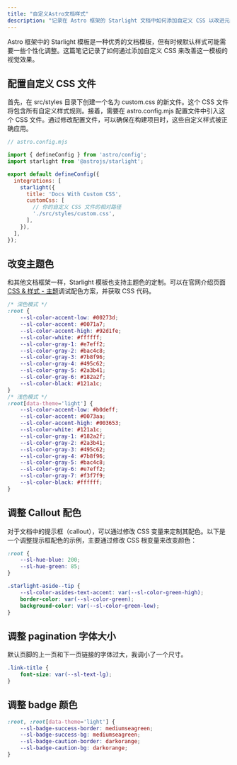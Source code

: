 ```yaml
---
title: "自定义Astro文档样式"
description: "记录在 Astro 框架的 Starlight 文档中如何添加自定义 CSS 以改进元素的美观性。"
---
```


Astro 框架中的 Starlight 模板是一种优秀的文档模板，但有时候默认样式可能需要一些个性化调整。这篇笔记记录了如何通过添加自定义 CSS 来改善这一模板的视觉效果。

## 配置自定义 CSS 文件

首先，在 src/styles 目录下创建一个名为 custom.css 的新文件。这个 CSS 文件将包含所有自定义样式规则。接着，需要在 astro.config.mjs 配置文件中引入这个 CSS 文件。通过修改配置文件，可以确保在构建项目时，这些自定义样式被正确应用。

```js
// astro.config.mjs

import { defineConfig } from 'astro/config';
import starlight from '@astrojs/starlight';

export default defineConfig({
  integrations: [
    starlight({
      title: 'Docs With Custom CSS',
      customCss: [
        // 你的自定义 CSS 文件的相对路径
        './src/styles/custom.css',
      ],
    }),
  ],
});
```

## 改变主题色

和其他文档框架一样，Starlight 模板也支持主题色的定制。可以在官网介绍页面[CSS & 样式 - 主题](https://starlight.astro.build/zh-cn/guides/css-and-tailwind/#%E4%B8%BB%E9%A2%98)调试配色方案，并获取 CSS 代码。

```css
/* 深色模式 */
:root {
    --sl-color-accent-low: #00273d;
    --sl-color-accent: #0071a7;
    --sl-color-accent-high: #92d1fe;
    --sl-color-white: #ffffff;
    --sl-color-gray-1: #e7eff2;
    --sl-color-gray-2: #bac4c8;
    --sl-color-gray-3: #7b8f96;
    --sl-color-gray-4: #495c62;
    --sl-color-gray-5: #2a3b41;
    --sl-color-gray-6: #182a2f;
    --sl-color-black: #121a1c;
}
/* 浅色模式 */
:root[data-theme='light'] {
    --sl-color-accent-low: #b0deff;
    --sl-color-accent: #0073aa;
    --sl-color-accent-high: #003653;
    --sl-color-white: #121a1c;
    --sl-color-gray-1: #182a2f;
    --sl-color-gray-2: #2a3b41;
    --sl-color-gray-3: #495c62;
    --sl-color-gray-4: #7b8f96;
    --sl-color-gray-5: #bac4c8;
    --sl-color-gray-6: #e7eff2;
    --sl-color-gray-7: #f3f7f9;
    --sl-color-black: #ffffff;
}
```

## 调整 Callout 配色

对于文档中的提示框（callout），可以通过修改 CSS 变量来定制其配色。以下是一个调整提示框配色的示例，主要通过修改 CSS 根变量来改变颜色：

```css
:root {
    --sl-hue-blue: 200;
    --sl-hue-green: 85;
}

.starlight-aside--tip {
    --sl-color-asides-text-accent: var(--sl-color-green-high);
    border-color: var(--sl-color-green);
    background-color: var(--sl-color-green-low);
}
```

## 调整 pagination 字体大小

默认页脚的上一页和下一页链接的字体过大，我调小了一个尺寸。

```css
.link-title {
    font-size: var(--sl-text-lg);
}
```

## 调整 badge 颜色

```css
:root, :root[data-theme='light'] {
    --sl-badge-success-border: mediumseagreen;
    --sl-badge-success-bg: mediumseagreen;
    --sl-badge-caution-border: darkorange;
    --sl-badge-caution-bg: darkorange;
}
```
